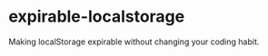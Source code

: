 expirable-localstorage
======================

Making localStorage expirable without changing your coding habit.
